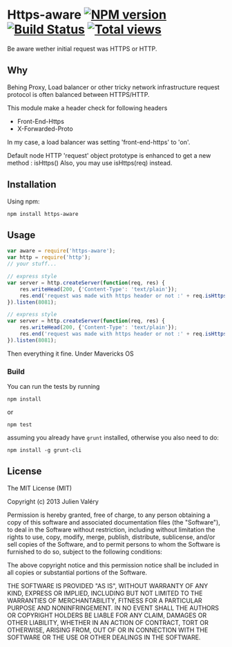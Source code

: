 Https-aware [![NPM version](https://badge.fury.io/js/https-aware.png)](http://badge.fury.io/js/https-aware) [![Build Status](https://travis-ci.org/darul75/https-aware.svg?branch=master)](https://travis-ci.org/darul75/https-aware) [![Total views](https://sourcegraph.com/api/repos/github.com/darul75/https-aware/counters/views.png)](https://sourcegraph.com/github.com/darul75/https-aware)
=====================

Be aware wether initial request was HTTPS or HTTP.

Why
------------

Behing Proxy, Load balancer or other tricky network infrastructure request protocol is often balanced between HTTPS/HTTP.

This module make a header check for following headers

* Front-End-Https
* X-Forwarded-Proto

In my case, a load balancer was setting 'front-end-https' to 'on'.

Default node HTTP 'request' object prototype is enhanced to get a new method : isHttps()
Also, you may use isHttps(req) instead.

Installation
------------

Using npm:

```
npm install https-aware
```

Usage
-------------

```javascript
var aware = require('https-aware');
var http = require('http');
// your stuff...

// express style
var server = http.createServer(function(req, res) {            
    res.writeHead(200, {'Content-Type': 'text/plain'});
    res.end('request was made with https header or not :' + req.isHttps());
}).listen(8081); 

// express style
var server = http.createServer(function(req, res) {            
    res.writeHead(200, {'Content-Type': 'text/plain'});
    res.end('request was made with https header or not :' + req.isHttps());
}).listen(8081);
```

Then everything it fine. Under Mavericks OS

### Build

You can run the tests by running

```
npm install
```
or
```
npm test
```

assuming you already have `grunt` installed, otherwise you also need to do:

```
npm install -g grunt-cli
```

## License

The MIT License (MIT)

Copyright (c) 2013 Julien Valéry

Permission is hereby granted, free of charge, to any person obtaining a copy
of this software and associated documentation files (the "Software"), to deal
in the Software without restriction, including without limitation the rights
to use, copy, modify, merge, publish, distribute, sublicense, and/or sell
copies of the Software, and to permit persons to whom the Software is
furnished to do so, subject to the following conditions:

The above copyright notice and this permission notice shall be included in
all copies or substantial portions of the Software.

THE SOFTWARE IS PROVIDED "AS IS", WITHOUT WARRANTY OF ANY KIND, EXPRESS OR
IMPLIED, INCLUDING BUT NOT LIMITED TO THE WARRANTIES OF MERCHANTABILITY,
FITNESS FOR A PARTICULAR PURPOSE AND NONINFRINGEMENT. IN NO EVENT SHALL THE
AUTHORS OR COPYRIGHT HOLDERS BE LIABLE FOR ANY CLAIM, DAMAGES OR OTHER
LIABILITY, WHETHER IN AN ACTION OF CONTRACT, TORT OR OTHERWISE, ARISING FROM,
OUT OF OR IN CONNECTION WITH THE SOFTWARE OR THE USE OR OTHER DEALINGS IN
THE SOFTWARE.




